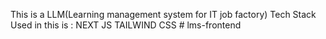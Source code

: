 This is a LLM(Learning management system for IT job factory)
Tech Stack Used in this is :
NEXT JS
TAILWIND CSS
#   l m s - f r o n t e n d  
 